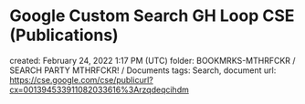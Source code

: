 # Google Custom Search GH Loop CSE (Publications)

created: February 24, 2022 1:17 PM (UTC)
folder: BOOKMRKS-MTHRFCKR / SEARCH PARTY MTHRFCKR! / Documents
tags: Search, document
url: https://cse.google.com/cse/publicurl?cx=001394533911082033616%3Arzqdeqcihdm